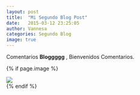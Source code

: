 ```yaml
---
layout: post
title:  "Mi Segundo Blog Post"
date:   2015-03-12 23:25:05
author: Vannesa
categories: Segundo Blog
image: true
---
```




Comentarios **Bloggggg** , Bienvenidos Comentarios.

{% if page.image %}
<div class="post-img">
<img class="img-responsive img-post" src=" {{site.baseurl}}/img/tiger.jpeg "/>
</div>
{% endif %}


